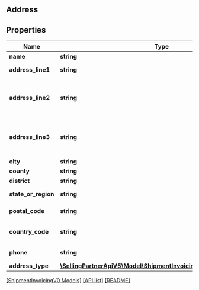 ## Address

## Properties

Name | Type | Description | Notes
------------ | ------------- | ------------- | -------------
**name** | **string** | The name. | [optional]
**address_line1** | **string** | The street address. | [optional]
**address_line2** | **string** | Additional street address information, if required. | [optional]
**address_line3** | **string** | Additional street address information, if required. | [optional]
**city** | **string** | The city. | [optional]
**county** | **string** | The county. | [optional]
**district** | **string** | The district. | [optional]
**state_or_region** | **string** | The state or region. | [optional]
**postal_code** | **string** | The postal code. | [optional]
**country_code** | **string** | The country code. | [optional]
**phone** | **string** | The phone number. | [optional]
**address_type** | [**\SellingPartnerApiV5\Model\ShipmentInvoicingV0\AddressTypeEnum**](AddressTypeEnum.md) |  | [optional]

[[ShipmentInvoicingV0 Models]](../) [[API list]](../../Api) [[README]](../../../README.md)
